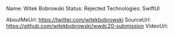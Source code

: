 Name: Witek Bobrowski
Status: Rejected
Technologies: SwiftUI

AboutMeUrl: https://twitter.com/witekbobrowski
SourceUrl: https://github.com/witekbobrowski/wwdc20-submission
VideoUrl: 

<!---
EXAMPLE
Name: John Appleseed
Status: Submitted <or> Winner <or> Distinguished <or> Rejected
Technologies: SwiftUI, RealityKit, CoreGraphic

AboutMeUrl: https://linkedin.com/in/johnappleseed
SourceUrl: https://github.com/johnappleseed/wwdc2025
VideoUrl: https://youtu.be/ABCDE123456
-->
